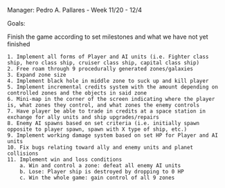 Manager: Pedro A. Pallares - Week 11/20 - 12/4

Goals:

Finish the game according to set milestones and what we have not yet finished

    1. Implement all forms of Player and AI units (i.e. Fighter class ship, hero class ship, cruiser class ship, capital class ship)  
    2. Free roam through 9 procedurally generated zones/galaxies  
    3. Expand zone size 
    4. Implement black hole in middle zone to suck up and kill player
    5. Implement incremental credits system with the amount depending on controlled zones and the objects in said zone
    6. Mini-map in the corner of the screen indicating where the player is, what zones they control, and what zones the enemy controls
    7. Have player be able to trade in credits at a space station in exchange for ally units and ship upgrades/repairs
    8. Enemy AI spawns based on set criteria (i.e. initially spawn opposite to player spawn, spawn with X type of ship, etc.)
    9. Implement working damage system based on set HP for Player and AI units
    10. Fix bugs relating toward ally and enemy units and planet collisions
    11. Implement win and loss conditions
        a. Win and control a zone: defeat all enemy AI units
        b. Lose: Player ship is destroyed by dropping to 0 HP
        c. Win the whole game: gain control of all 9 zones
